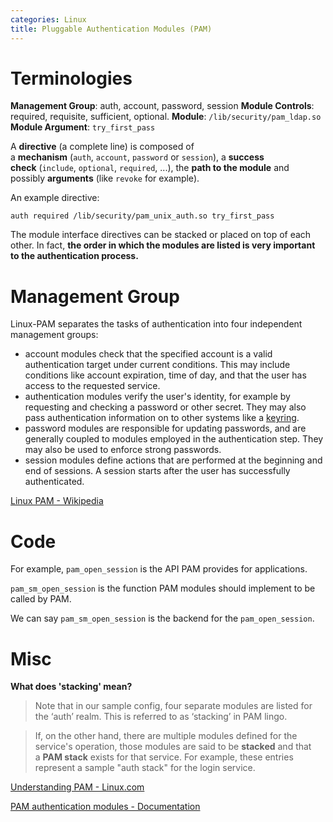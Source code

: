 ```yaml
---
categories: Linux
title: Pluggable Authentication Modules (PAM)
---
```

# Terminologies

**Management Group**: auth, account, password, session
**Module Controls**: required, requisite, sufficient, optional.
**Module**: `/lib/security/pam_ldap.so`
**Module Argument**: `try_first_pass`

A **directive** (a complete line) is composed of a **mechanism** (`auth`, `account`, `password` or `session`), a **success check** (`include`, `optional`, `required`, ...), the **path to the module** and possibly **arguments** (like `revoke` for example).

An example directive:

```
auth required /lib/security/pam_unix_auth.so try_first_pass
```

The module interface directives can be stacked or placed on top of each other. In fact, **the order in which the modules are listed is very important to the authentication process.**

# Management Group

Linux-PAM separates the tasks of authentication into four independent management groups:

- account modules check that the specified account is a valid authentication target under current conditions. This may include conditions like account expiration, time of day, and that the user has access to the requested service.
- authentication modules verify the user's identity, for example by requesting and checking a password or other secret. They may also pass authentication information on to other systems like a [keyring](https://en.wikipedia.org/wiki/Keyring_(cryptography) "Keyring (cryptography)").
- password modules are responsible for updating passwords, and are generally coupled to modules employed in the authentication step. They may also be used to enforce strong passwords.
- session modules define actions that are performed at the beginning and end of sessions. A session starts after the user has successfully authenticated.

[Linux PAM - Wikipedia](https://en.wikipedia.org/wiki/Linux_PAM)

# Code

For example, `pam_open_session` is the API PAM provides for applications.

`pam_sm_open_session` is the function PAM modules should implement to be called by PAM.

We can say `pam_sm_open_session` is the backend for the `pam_open_session`.

# Misc

**What does 'stacking' mean?**

>Note that in our sample config, four separate modules are listed for the ‘auth’ realm. This is referred to as ‘stacking’ in PAM lingo.  

>If, on the other hand, there are multiple modules defined for the service's operation, those modules are said to be **stacked** and that a **PAM stack** exists for that service. For example, these entries represent a sample "auth stack" for the login service.

[Understanding PAM - Linux.com](https://www.linux.com/news/understanding-pam/)

[PAM authentication modules - Documentation](https://docs.rockylinux.org/guides/security/pam/)